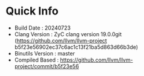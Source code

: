 # Quick Info
* Build Date : 20240723
* Clang Version : ZyC clang version 19.0.0git (https://github.com/llvm/llvm-project b5f23e56902ec37c6ac1c13f21ba5d863d66b3de)
* Binutils Version : master
* Compiled Based : https://github.com/llvm/llvm-project/commit/b5f23e56

